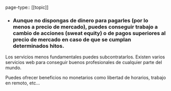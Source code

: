 page-type:: [[topic]]
- ### Aunque no dispongas de dinero para pagarles (por lo menos a precio de mercado), puedes conseguir trabajo a cambio de acciones (sweat equity) o de pagos superiores al precio de mercado en caso de que se cumplan determinados hitos.

Los servicios menos fundamentales puedes subcontratarlos. Existen varios servicios web para conseguir buenos profesionales de cualquier parte del mundo.

Puedes ofrecer beneficios no monetarios como libertad de horarios, trabajo en remoto, etc...




